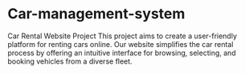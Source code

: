 # Car-management-system
Car Rental Website Project This project aims to create a user-friendly platform for renting cars online. Our website simplifies the car rental process by offering an intuitive interface for browsing, selecting, and booking vehicles from a diverse fleet.
